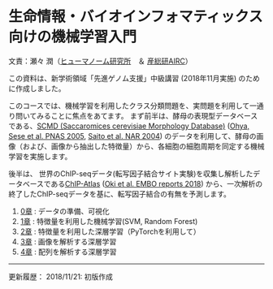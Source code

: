# 生命情報・バイオインフォマティックス向けの機械学習入門

文責：瀬々 潤（[ヒューマノーム研究所](https://humanome.jp)　＆ [産総研AIRC](https://www.airc.aist.go.jp/)）

この資料は、新学術領域「先進ゲノム支援」中級講習 (2018年11月実施) のために作成しました。

このコースでは、機械学習を利用したクラス分類問題を、実問題を利用して一通り問いてみることに焦点をあてます。
まず前半は、酵母の表現型データベースである、[SCMD (Saccaromices cerevisiae Morphology Database)](http://scmd.gi.k.u-tokyo.ac.jp/datamine/) ([Ohya, Sese et al. PNAS 2005](http://www.pnas.org/content/102/52/19015), [Saito et al. NAR 2004](https://academic.oup.com/nar/article/32/suppl_1/D319/2505341)) のデータを利用して、酵母の画像（および、画像から抽出した特徴量）から、各細胞の細胞周期を同定する機械学習を実施します。

後半は、
世界のChIP-seqデータ(転写因子結合サイト実験)を収集し解析したデータベースである[ChIP-Atlas](https://chip-atlas.org/) ([Oki et al. EMBO reports 2018](http://embor.embopress.org/content/early/2018/11/07/embr.201846255)) 
から、一次解析の終了したChIP-seqデータを基に、転写因子結合の有無を予測します。

1. [0章](https://github.com/HumanomeLab/mlcourse/blob/master/0_data_prep_and_visualization.ipynb) : データの準備、可視化
2. [1章](https://github.com/HumanomeLab/mlcourse/blob/master/1_machine_learning_with_features.ipynb) : 特徴量を利用した機械学習(SVM, Random Forest)
3. [2章](https://github.com/HumanomeLab/mlcourse/blob/master/2_deep_learning_for_features.ipynb) : 特徴量を利用した深層学習（PyTorchを利用して）
4. [3章](https://github.com/HumanomeLab/mlcourse/blob/master/3_deep_learning_for_images.ipynb) : 画像を解析する深層学習
5. [4章](https://github.com/HumanomeLab/mlcourse/blob/master/4_deep_learning_for_sequences.ipynb) : 配列を解析する深層学習

---
更新履歴：
2018/11/21: 初版作成
